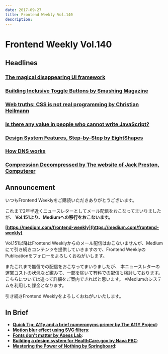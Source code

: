 ```yaml
---
date: 2017-09-27
title: Frontend Weekly Vol.140
description: 
---
```


# Frontend Weekly Vol.140

## Headlines

### [The magical disappearing UI framework](https://svelte.technology/blog/the-zen-of-just-writing-css?utm_medium=email&utm_source=frontendfocus)


### [Building Inclusive Toggle Buttons by Smashing Magazine](https://www.smashingmagazine.com/2017/09/building-inclusive-toggle-buttons/)


### [Web truths: CSS is not real programming by Christian Heilmann](https://christianheilmann.com/2017/09/19/web-truths-css-is-not-real-programming/)


### [Is there any value in people who cannot write JavaScript?](https://medium.com/@mandy.michael/is-there-any-value-in-people-who-cannot-write-javascript-d0a66b16de06)


### [Design System Features, Step-by-Step by EightShapes](https://medium.com/eightshapes-llc/system-features-step-by-step-e69c90982630)


### [How DNS works](https://howdns.works/)


### [Compression Decompressed by The website of Jack Preston, Computerer](https://unwttng.com/compression-decompressed)

## Announcement

いつもFrontend Weeklyをご購読いただきありがとうございます。

これまで2年半近くニュースレターとしてメール配信をおこなってまいりましたが、
**Vol.151より、Mediumへの移行をおこないます。**

**[https://medium.com/frontend-weekly](https://medium.com/frontend-weekly)**

Vol.151以降はFrontend Weeklyからのメール配信はおこないませんが、Mediumにて引き続きコンテンツを提供していきますので、Frontend WeeklyのPublicationをフォローをよろしくおねがいします。

またこれまで無償での配信をおこなってまいりましたが、
本ニュースレターの運営コストの状況など鑑みて、一部を除いて有料での配信も検討しております。
こちらについては追って詳細をご案内できればと思います。
※Mediumのシステムを利用した課金となります。

引き続きFrontend Weeklyをよろしくおねがいいたします。

## In Brief

- [**Quick Tip: A11y and a brief numeronyms primer by The A11Y Project**](http://a11yproject.com/posts/a11y-and-other-numeronyms/):
- [**Motion blur effect using SVG filters**](https://codepen.io/damianmuti/details/MvYPPa):
- [**Fonts don't matter by Axess Lab**](https://axesslab.com/fonts-dont-matter/):
- [**Building a design system for HealthCare.gov by Nava PBC**](https://blog.navapbc.com/building-a-design-system-for-healthcare-gov-20dc1a833ab3):
- [**Mastering the Power of Nothing by Springboard**](https://medium.springboard.com/mastering-the-power-of-nothing-a9f6971f1fd?ref=uxdesignweekly):
